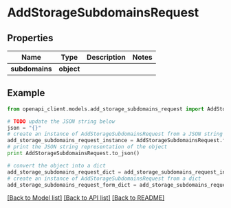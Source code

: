 # AddStorageSubdomainsRequest


## Properties
Name | Type | Description | Notes
------------ | ------------- | ------------- | -------------
**subdomains** | **object** |  | 

## Example

```python
from openapi_client.models.add_storage_subdomains_request import AddStorageSubdomainsRequest

# TODO update the JSON string below
json = "{}"
# create an instance of AddStorageSubdomainsRequest from a JSON string
add_storage_subdomains_request_instance = AddStorageSubdomainsRequest.from_json(json)
# print the JSON string representation of the object
print AddStorageSubdomainsRequest.to_json()

# convert the object into a dict
add_storage_subdomains_request_dict = add_storage_subdomains_request_instance.to_dict()
# create an instance of AddStorageSubdomainsRequest from a dict
add_storage_subdomains_request_form_dict = add_storage_subdomains_request.from_dict(add_storage_subdomains_request_dict)
```
[[Back to Model list]](../README.md#documentation-for-models) [[Back to API list]](../README.md#documentation-for-api-endpoints) [[Back to README]](../README.md)


